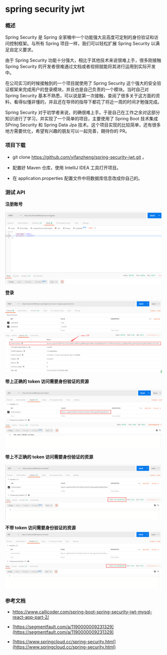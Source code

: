 # spring security jwt  

### 概述

Spring Security 是 Spring 全家桶中一个功能强大且高度可定制的身份验证和访问控制框架。与所有 Spring 项目一样，我们可以轻松扩展 Spring Security 以满足自定义要求。 

由于 Spring Security 功能十分强大，相比于其他技术来说很难上手，很多刚接触 Spring Security 的开发者很难通过文档或者视频就能将其进行运用到实际开发中。

在公司实习的时候接触到的一个项目就使用了 Spring Security 这个强大的安全验证框架来完成用户的登录模块，并且也是自己负责的一个模块。当时自己对 Spring Security 基本不熟悉，可以说是第一次接触，查阅了很多关于这方面的资料，看得似懂非懂的，并且还在导师的指导下都花了将近一周的时间才勉强完成。

Spring Security 对于初学者来说，的确很难上手。于是自己在工作之余对这部分知识进行了学习，并实现了一个简单的项目，主要使用了 Spring Boot 技术集成 SPring Security 和 Spring Data Jpa 技术。这个项目实现的比较简单，还有很多地方需要优化，希望有兴趣的朋友可以一起完善，期待你的 PR。

### 项目下载
- git clone https://github.com/yifanzheng/spring-security-jwt.git 。

- 配置好 Maven 仓库，使用 IntelliJ IDEA 工具打开项目。

- 在 application.properties 配置文件中将数据库信息改成你自己的。

### 测试 API

**注册账号**

![注册账号](./asset/imgs/register.png)

**登录**

![登录](./asset/imgs/login.png)

**带上正确的 token 访问需要身份验证的资源**  

![correctToken](./asset/imgs/correctToken.png)  

**带上不正确的 token 访问需要身份验证的资源**

![incorrectToken](./asset/imgs/incorrectToken.png)


**不带 token 访问需要身份验证的资源** 
![noToken](./asset/imgs/noToken.png)


### 参考文档
- [https://www.callicoder.com/spring-boot-spring-security-jwt-mysql-react-app-part-2/
](https://www.callicoder.com/spring-boot-spring-security-jwt-mysql-react-app-part-2/
)
- [https://segmentfault.com/a/1190000009231329](https://segmentfault.com/a/1190000009231329)

- [https://www.springcloud.cc/spring-security.html](https://www.springcloud.cc/spring-security.html)
